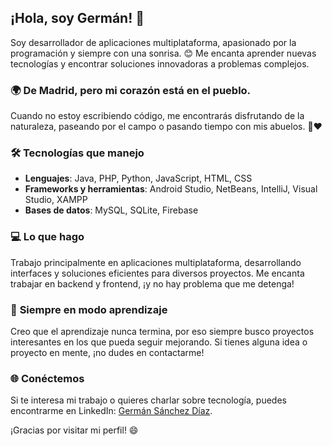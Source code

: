 ## ¡Hola, soy Germán! 👋

Soy desarrollador de aplicaciones multiplataforma, apasionado por la programación y siempre con una sonrisa. 😊 Me encanta aprender nuevas tecnologías y encontrar soluciones innovadoras a problemas complejos. 

### 🌍 **De Madrid, pero mi corazón está en el pueblo.**  
Cuando no estoy escribiendo código, me encontrarás disfrutando de la naturaleza, paseando por el campo o pasando tiempo con mis abuelos. 🌳❤️

### 🛠 **Tecnologías que manejo**  
- **Lenguajes**: Java, PHP, Python, JavaScript, HTML, CSS  
- **Frameworks y herramientas**: Android Studio, NetBeans, IntelliJ, Visual Studio, XAMPP  
- **Bases de datos**: MySQL, SQLite, Firebase

### 💻 **Lo que hago**  
Trabajo principalmente en aplicaciones multiplataforma, desarrollando interfaces y soluciones eficientes para diversos proyectos. Me encanta trabajar en backend y frontend, ¡y no hay problema que me detenga!

### 💬 **Siempre en modo aprendizaje**  
Creo que el aprendizaje nunca termina, por eso siempre busco proyectos interesantes en los que pueda seguir mejorando. Si tienes alguna idea o proyecto en mente, ¡no dudes en contactarme!

### 🌐 **Conéctemos**  
Si te interesa mi trabajo o quieres charlar sobre tecnología, puedes encontrarme en LinkedIn: [Germán Sánchez Díaz](https://www.linkedin.com/in/germán-sánchez-díaz/).

¡Gracias por visitar mi perfil! 😄
